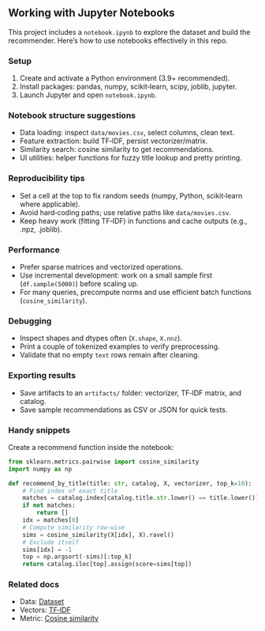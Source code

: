 ## Working with Jupyter Notebooks

This project includes a `notebook.ipynb` to explore the dataset and build the recommender. Here’s how to use notebooks effectively in this repo.

### Setup

1. Create and activate a Python environment (3.9+ recommended).
2. Install packages: pandas, numpy, scikit‑learn, scipy, joblib, jupyter.
3. Launch Jupyter and open `notebook.ipynb`.

### Notebook structure suggestions

- Data loading: inspect `data/movies.csv`, select columns, clean text.
- Feature extraction: build TF‑IDF, persist vectorizer/matrix.
- Similarity search: cosine similarity to get recommendations.
- UI utilities: helper functions for fuzzy title lookup and pretty printing.

### Reproducibility tips

- Set a cell at the top to fix random seeds (numpy, Python, scikit‑learn where applicable).
- Avoid hard‑coding paths; use relative paths like `data/movies.csv`.
- Keep heavy work (fitting TF‑IDF) in functions and cache outputs (e.g., .npz, .joblib).

### Performance

- Prefer sparse matrices and vectorized operations.
- Use incremental development: work on a small sample first (`df.sample(5000)`) before scaling up.
- For many queries, precompute norms and use efficient batch functions (`cosine_similarity`).

### Debugging

- Inspect shapes and dtypes often (`X.shape`, `X.nnz`).
- Print a couple of tokenized examples to verify preprocessing.
- Validate that no empty `text` rows remain after cleaning.

### Exporting results

- Save artifacts to an `artifacts/` folder: vectorizer, TF‑IDF matrix, and catalog.
- Save sample recommendations as CSV or JSON for quick tests.

### Handy snippets

Create a recommend function inside the notebook:

```python
from sklearn.metrics.pairwise import cosine_similarity
import numpy as np

def recommend_by_title(title: str, catalog, X, vectorizer, top_k=10):
	# Find index of exact title
	matches = catalog.index[catalog.title.str.lower() == title.lower()].tolist()
	if not matches:
		return []
	idx = matches[0]
	# Compute similarity row-wise
	sims = cosine_similarity(X[idx], X).ravel()
	# Exclude itself
	sims[idx] = -1
	top = np.argsort(-sims)[:top_k]
	return catalog.iloc[top].assign(score=sims[top])
```

### Related docs

- Data: [Dataset](./dataset.md)
- Vectors: [TF‑IDF](./TF-IDF.md)
- Metric: [Cosine similarity](./cosine-similarity.md)
